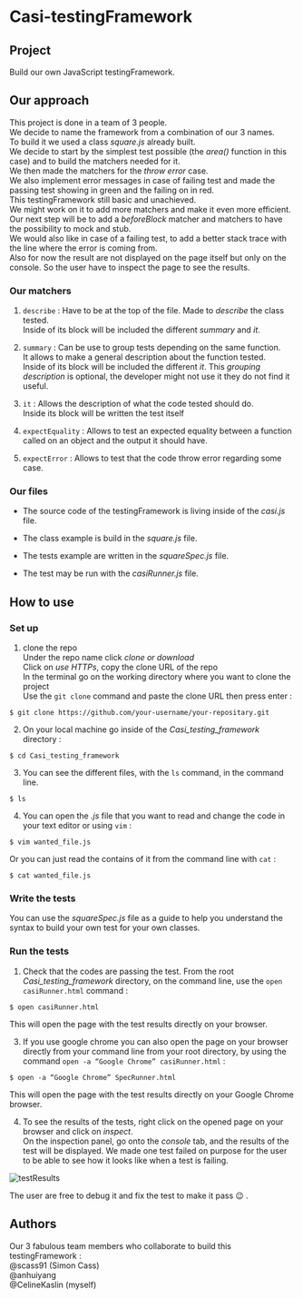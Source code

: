 # Casi-testingFramework #

## Project ##

Build our own JavaScript testingFramework.<br/>

## Our approach ##

This project is done in a team of 3 people.<br/>
We decide to name the framework from a combination of our 3 names.</br>
To build it we used a class *square.js* already built.<br/>
We decide to start by the simplest test possible (the *area()* function in this case) and to build the matchers needed for it.<br/>
We then made the matchers for the *throw error* case.<br/>
We also implement error messages in case of failing test and made the passing test showing in green and the failing on in red.<br/>
This testingFramework still basic and unachieved.<br/>
We might work on it to add more matchers and make it even more efficient.<br/>
Our next step will be to add a *beforeBlock* matcher and matchers to have the possibility to mock and stub.<br/>
We would also like in case of a failing test, to add a better stack trace with the line where the error is coming from.<br/>
Also for now the result are not displayed on the page itself but only on the console. So the user have to inspect the page to see the results.<br/>

### Our matchers ###

1. `describe` : Have to be at the top of the file. Made to *describe* the class tested.<br/>
Inside of its block will be included the different *summary* and *it*.

2. `summary` : Can be use to group tests depending on the same function.<br/>
It allows to make a general description about the function tested.<br/>
Inside of its block will be included the different *it*.
This *grouping description* is optional, the developer might not use it they do not find it useful.

3. `it` : Allows the description of what the code tested should do.<br/>
Inside its block will be written the test itself<br/>

4. `expectEquality` : Allows to test an expected equality between a function called on an object and the output it should have.<br/>

5. `expectError` : Allows to test that the code throw error regarding some case.

### Our files ###

* The source code of the testingFramework is living inside of the *casi.js* file.<br/>

* The class example is build in the *square.js* file.<br/>

* The tests example are written in the *squareSpec.js* file.<br/>

* The test may be run with the *casiRunner.js* file.<br/>

## How to use ##

### Set up ###

1. clone the repo<br/>
Under the repo name click *clone or download*<br/>
Click on *use HTTPs*, copy the clone URL of the repo<br/>
In the terminal go on the working directory where you want to clone the project<br/>
Use the `git clone` command and paste the clone URL then press enter :

```shell
$ git clone https://github.com/your-username/your-repositary.git
```

2. On your local machine go inside of the *Casi_testing_framework* directory :

```shell
$ cd Casi_testing_framework
```

3. You can see the different files, with the `ls` command, in the command line.

```shell
$ ls
```

4. You can open the *.js* file that you want to read and change the code in your text editor or using `vim` :

```shell
$ vim wanted_file.js
```
Or you can just read the contains of it from the command line with `cat` :

```shell
$ cat wanted_file.js
```

### Write the tests ###

You can use the *squareSpec.js* file as a guide to help you understand the syntax to build your own test for your own classes.<br/>

### Run the tests ###

1. Check that the codes are passing the test. From the root *Casi_testing_framework* directory, on the command line, use the `open casiRunner.html` command :

```shell
$ open casiRunner.html
```
This will open the page with the test results directly on your browser.

3. If you use google chrome you can also open the page on your browser directly from your command line from your root directory, by using the command `open -a “Google Chrome” casiRunner.html` :

```shell
$ open -a “Google Chrome” SpecRunner.html
```

This will open the page with the test results directly on your Google Chrome browser.

4. To see the results of the tests, right click on the opened page on your browser and click on *inspect*.<br/>
On the inspection panel, go onto the *console* tab, and the results of the test will be displayed.
We made one test failed on purpose for the user to be able to see how it looks like when a test is failing.<br/>

![testResults](https://user-images.githubusercontent.com/43742795/51687169-e7e69480-1fe9-11e9-8bec-c8c398e6566e.png)

The user are free to debug it and fix the test to make it pass :wink: .<br/>

## Authors ##

Our 3 fabulous team members who collaborate to build this testingFramework :<br/>
@scass91 (Simon Cass) <br/>
@anhuiyang <br/>
@CelineKaslin (myself)
